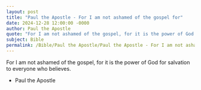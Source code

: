 ```yaml
---
layout: post
title: "Paul the Apostle - For I am not ashamed of the gospel for"
date: 2024-12-28 12:00:00 -0000
author: Paul the Apostle
quote: "For I am not ashamed of the gospel, for it is the power of God for salvation to everyone who believes."
subject: Bible
permalink: /Bible/Paul the Apostle/Paul the Apostle - For I am not ashamed of the gospel for
---
```


For I am not ashamed of the gospel, for it is the power of God for salvation to everyone who believes.

- Paul the Apostle

